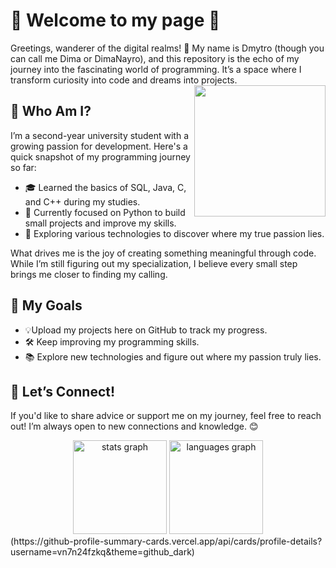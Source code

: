 # 🌌 Welcome to my page 🌟
Greetings, wanderer of the digital realms! 👋 My name is Dmytro (though you can call me Dima or DimaNayro), and this repository is the echo of my journey into the fascinating world of programming. It’s a space where I transform curiosity into code and dreams into projects.
<img align='right' src='https://github.com/user-attachments/assets/b73a4da8-272d-419d-b7fb-9e96b4c60273' width='210"'>

## 👤 Who Am I?
I’m a second-year university student with a growing passion for development. Here's a quick snapshot of my programming journey so far:
- 🎓 Learned the basics of SQL, Java, C, and C++ during my studies.
- 🐍 Currently focused on Python to build small projects and improve my skills.
- 🚀 Exploring various technologies to discover where my true passion lies.

What drives me is the joy of creating something meaningful through code. While I’m still figuring out my specialization, I believe every small step brings me closer to finding my calling.

## 🎯 My Goals
- 💡Upload my projects here on GitHub to track my progress.
- 🛠 Keep improving my programming skills.
- 📚 Explore new technologies and figure out where my passion truly lies.
 
## 🤝 Let’s Connect!
If you'd like to share advice or support me on my journey, feel free to reach out! I’m always open to new connections and knowledge. 😊
<div align="center">
   <img src="https://github-readme-stats.vercel.app/api?username=Lerble-bot&hide_title=false&hide_rank=false&show_icons=true&include_all_commits=true&count_private=true&disable_animations=false&theme=dracula&locale=en&hide_border=false" height="150" alt="stats graph" />   <img src="https://github-readme-stats.vercel.app/api/top-langs?username=Lerble-bot&locale=en&hide_title=false&layout=compact&card_width=320&langs_count=5&theme=dracula&hide_border=false" height="150" alt="languages graph"  />
</div>
(https://github-profile-summary-cards.vercel.app/api/cards/profile-details?username=vn7n24fzkq&theme=github_dark)
